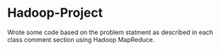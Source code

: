 # Hadoop-Project
Wrote some code based on the problem statment as described in each class comment section using Hadoop MapReduce.
